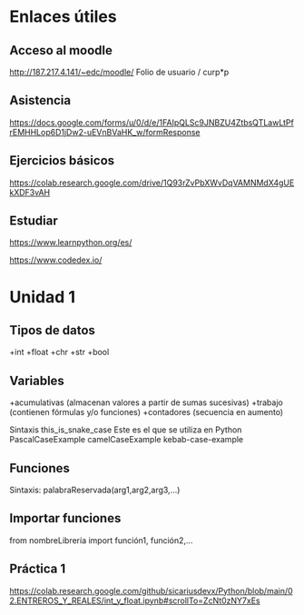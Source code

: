 # Enlaces útiles

## Acceso al moodle

http://187.217.4.141/~edc/moodle/ Folio de usuario / curp*p

## Asistencia

https://docs.google.com/forms/u/0/d/e/1FAIpQLSc9JNBZU4ZtbsQTLawLtPfrEMHHLop6D1jDw2-uEVnBVaHK_w/formResponse

## Ejercicios básicos

https://colab.research.google.com/drive/1Q93rZvPbXWvDqVAMNMdX4gUEkXDF3vAH

## Estudiar

https://www.learnpython.org/es/

https://www.codedex.io/

# Unidad 1

## Tipos de datos

+int
+float
+chr
+str
+bool

## Variables 
+acumulativas (almacenan valores a partir de sumas sucesivas)
+trabajo (contienen fórmulas y/o funciones)
+contadores (secuencia en aumento)

Sintaxis
this_is_snake_case  Este es el que se utiliza en Python
PascalCaseExample
camelCaseExample
kebab-case-example


## Funciones

Sintaxis: palabraReservada(arg1,arg2,arg3,...)

## Importar funciones

from nombreLibrería import función1, función2,...

## Práctica 1

https://colab.research.google.com/github/sicariusdevx/Python/blob/main/02.ENTREROS_Y_REALES/int_y_float.ipynb#scrollTo=ZcNt0zNY7xEs

